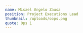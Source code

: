 ```yaml
---
name: Misael Angelo Zausa
position: Project Executions Lead
thumbnail: /uploads/oops.png
quote: Ops 1
---
```

